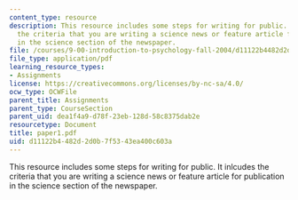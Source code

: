 ```yaml
---
content_type: resource
description: This resource includes some steps for writing for public. It inlcudes
  the criteria that you are writing a science news or feature article for publication
  in the science section of the newspaper.
file: /courses/9-00-introduction-to-psychology-fall-2004/d11122b4482d2d0b7f5343ea400c603a_paper1.pdf
file_type: application/pdf
learning_resource_types:
- Assignments
license: https://creativecommons.org/licenses/by-nc-sa/4.0/
ocw_type: OCWFile
parent_title: Assignments
parent_type: CourseSection
parent_uid: dea1f4a9-d78f-23eb-128d-58c8375dab2e
resourcetype: Document
title: paper1.pdf
uid: d11122b4-482d-2d0b-7f53-43ea400c603a
---
```

This resource includes some steps for writing for public. It inlcudes the criteria that you are writing a science news or feature article for publication in the science section of the newspaper.